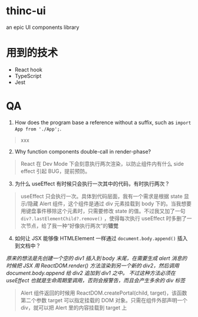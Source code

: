 # thinc-ui
an epic UI components library

# 用到的技术
- React hook
- TypeScript
- Jest

# QA
1. How does the program base a reference without a suffix, such as `import App from './App';`.

> xxx

2. Why function components double-call in render-phase?

>  React 在 Dev Mode 下会刻意执行两次渲染，以防止组件内有什么 side effect 引起 BUG，提前预防。

3. 为什么 useEffect 有时候只会执行一次其中的代码，有时执行两次？

> useEffect 只会执行一次。具体到代码层面，我有一个需求是根据 state 显示/隐藏 Alert 组件，这个组件是通过 div 元素挂载到 body 下的。当我想要用键盘事件移除这个元素时，只需要修改 state 的值。不过我又加了一句 `div?.lastElementChild?.remove()` ，使得每次执行 useEffect 时多删了一次节点，给了我一种“好像执行两次”的**错觉**

4. 如何让 JSX 能够像 HTMLElement 一样通过 `document.body.append()` 插入到文档中？

*原来的想法是先创建一个空的 div1 插入到 body 末尾，在需要生成 alert 消息的时候把 JSX 用 ReactDOM.render() 方法渲染到另一个新的 div2，然后调用 document.body.append 给 div2 追加到 div1 之中。*
*不过这种方法必须在 useEffect 也就是生命周期里调用，否则会报警告，而且会产生多余的 div 标签*

> Alert 组件返回的时候用 ReactDOM.createPortal(child, target)，该函数第二个参数 target 可以指定挂载的 DOM 对象。只需在组件外部声明一个 div，就可以把 Alert 里的内容挂载到 target 上
